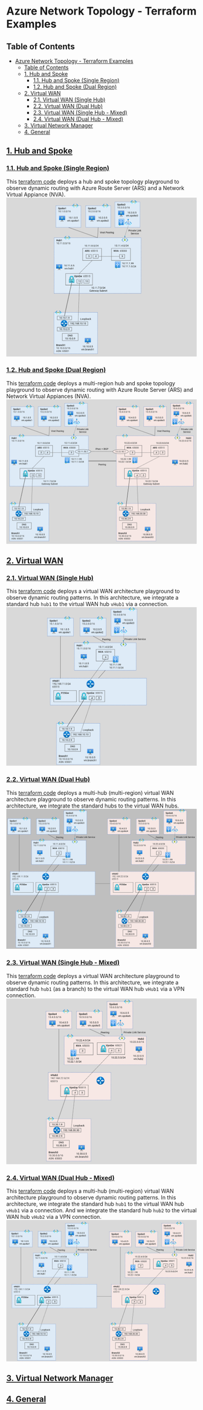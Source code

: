 
# Azure Network Topology - Terraform Examples

## Table of Contents
<!-- TOC -->
- [Azure Network Topology - Terraform Examples](#azure-network-topology---terraform-examples)
  - [Table of Contents](#table-of-contents)
  - [1. Hub and Spoke](#1-hub-and-spoke)
    - [1.1. Hub and Spoke (Single Region)](#11-hub-and-spoke-single-region)
    - [1.2. Hub and Spoke (Dual Region)](#12-hub-and-spoke-dual-region)
  - [2. Virtual WAN](#2-virtual-wan)
    - [2.1. Virtual WAN (Single Hub)](#21-virtual-wan-single-hub)
    - [2.2. Virtual WAN (Dual Hub)](#22-virtual-wan-dual-hub)
    - [2.3. Virtual WAN (Single Hub - Mixed)](#23-virtual-wan-single-hub---mixed)
    - [2.4. Virtual WAN (Dual Hub - Mixed)](#24-virtual-wan-dual-hub---mixed)
  - [3. Virtual Network Manager](#3-virtual-network-manager)
  - [4. General](#4-general)
<!-- /TOC -->

## [1. Hub and Spoke](./1-hub-and-spoke/)

### [1.1. Hub and Spoke (Single Region)](./1-hub-and-spoke/1-hub-spoke-single-region/)
This [terraform code](./1-hub-and-spoke/1-hub-spoke-single-region/) deploys a hub and spoke topology playground to observe dynamic routing with Azure Route Server (ARS) and a Network Virtual Appiance (NVA).
![Hub and Spoke (Single Region)](./images/hub-spoke-single-region.png)

### [1.2. Hub and Spoke (Dual Region)](./1-hub-and-spoke/2-hub-spoke-dual-region/)
This [terraform code](./1-hub-and-spoke/2-hub-spoke-dual-region/) deploys a multi-region hub and spoke topology playground to observe dynamic routing with Azure Route Server (ARS) and Network Virtual Appiances (NVA).
![Hub and Spoke (Dual Region)](./images/hub-spoke-dual-region.png)

## [2. Virtual WAN](./2-virtual-wan/)

### [2.1. Virtual WAN (Single Hub)](./2-virtual-wan/1-virtual-wan-single-hub/)
This [terraform code](./2-virtual-wan/1-virtual-wan-single-hub/) deploys a virtual WAN architecture playground to observe dynamic routing patterns. In this architecture, we integrate a standard hub `hub1` to the virtual WAN hub `vHub1` via a connection.
![Virtual WAN (Single Hub)](./images/vwan-single-hub.png)

### [2.2. Virtual WAN (Dual Hub)](./2-virtual-wan/2-virtual-wan-dual-hub/)
This [terraform code](./2-virtual-wan/2-virtual-wan-dual-hub/) deploys a multi-hub (multi-region) virtual WAN architecture playground to observe dynamic routing patterns. In this architecture, we integrate the standard hubs to the virtual WAN hubs.
![Virtual WAN (Dual Hub)](./images/vwan-dual-hub.png)

### [2.3. Virtual WAN (Single Hub - Mixed)](./2-virtual-wan/3-virtual-wan-single-hub-mixed/)
This [terraform code](./2-virtual-wan/3-virtual-wan-single-hub-mixed/) deploys a virtual WAN architecture playground to observe dynamic routing patterns. In this architecture, we integrate a standard hub `hub1` (as a branch) to the virtual WAN hub `vHub1` via a VPN connection.
![Virtual WAN (Dual Hub)](./images/vwan-single-hub-mixed.png)

### [2.4. Virtual WAN (Dual Hub - Mixed)](./2-virtual-wan/4-virtual-wan-dual-hub-mixed/)
This [terraform code](./2-virtual-wan/4-virtual-wan-dual-hub-mixed/) deploys a multi-hub (multi-region) virtual WAN architecture playground to observe dynamic routing patterns. In this architecture, we integrate the standard hub `hub1` to the virtual WAN hub `vHub1` via a connection. And we integrate the standard hub `hub2` to the virtual WAN hub `vHub2` via a VPN connection.
![Virtual WAN (Dual Hub)](./images/vwan-dual-hub-mixed.png)

## [3. Virtual Network Manager](./3-virtual-network-manager/)

## [4. General](./4-general/)
